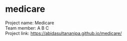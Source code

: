 # medicare  
Project name: Medicare  
Team member: A B C  
Project link: https://abidasultananipa.github.io/medicare/
